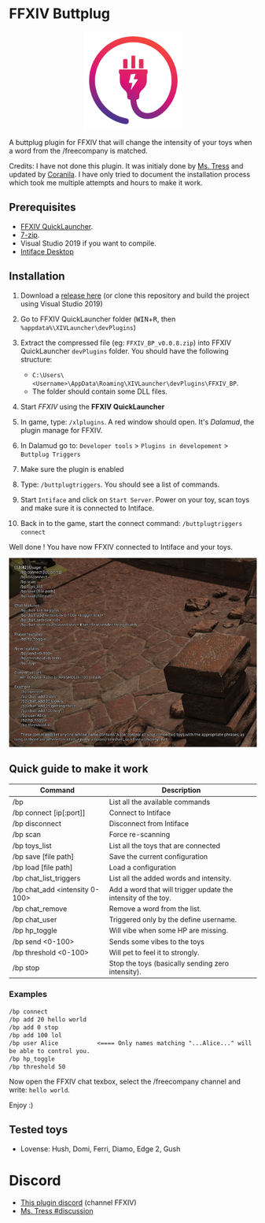 # FFXIV Buttplug

<p align="center">
  <img width="200" height="200" src="./Data/logo.png">
</p>

A buttplug plugin for FFXIV that will change the intensity of your toys when a word from the /freecompany is matched.

Credits: I have not done this plugin. It was initialy done by 
[Ms. Tress](https://discord.com/channels/793663567424520194/793663567865970701/793673706411917363) and updated by [Coranila](https://github.com/crnilaaaa/SamplePlugin).
I have only tried to document the installation process which took me multiple attempts and hours to make it work.

## Prerequisites
- [FFXIV QuickLauncher](https://github.com/goatcorp/FFXIVQuickLauncher).
- [7-zip](https://www.7-zip.org/).
- Visual Studio 2019 if you want to compile.
- [Intiface Desktop](https://intiface.com/desktop/)


## Installation

1. Download a [release here](https://github.com/kacie8989/FFXIV_BP/releases)
(or clone this repository and build the project using Visual Studio 2019)
2. Go to FFXIV QuickLauncher folder (<kbd>WIN</kbd>+<kbd>R</kbd>, then `%appdata%\XIVLauncher\devPlugins`)
3. Extract the compressed file (eg: `FFXIV_BP_v0.0.8.zip`) into FFXIV QuickLauncher `devPlugins` folder. You should have the following structure:

    - `C:\Users\<Username>\AppData\Roaming\XIVLauncher\devPlugins\FFXIV_BP`.
    - The folder should contain some DLL files.

4. Start *FFXIV* using the **FFXIV QuickLauncher**
5. In game, type: `/xlplugins`. A red window should open. It's *Dalamud*, the plugin manage for FFXIV.
6. In Dalamud go to: `Developer tools` > `Plugins in developement` > `Buttplug Triggers`
7. Make sure the plugin is enabled
8. Type: `/buttplugtriggers`. You should see a list of commands.
9. Start `Intiface` and click on `Start Server`. Power on your toy, scan toys and make sure it is connected to Intiface.
10. Back in to the game, start the connect command: `/buttplugtriggers connect`

Well done ! You have now FFXIV connected to Intiface and your toys. 

![ingame](./Docs/screenshot.png)

## Quick guide to make it work

| Command                | Description  |
|------------------------|--------------|
| /bp | List all the available commands |
| /bp connect [ip[:port]] | Connect to Intiface |
| /bp disconnect | Disconnect from Intiface |
| /bp scan | Force re-scanning |
| /bp toys_list | List all the toys that are connected |
| /bp save [file path] | Save the current configuration |
| /bp load [file path] | Load a configuration |
| /bp chat_list_triggers | List all the added words and intensity. |
| /bp chat_add <intensity 0-100> <The words to match> | Add a word that will trigger update the intensity of the toy. |
| /bp chat_remove <id> | Remove a word from the list. |
| /bp chat_user <username> | Triggered only by the define username. |
| /bp hp_toggle | Will vibe when some HP are missing. |
| /bp send <0-100> | Sends some vibes to the toys |
| /bp threshold <0-100> | Will pet to feel it to strongly. |
| /bp stop | Stop the toys (basically sending zero intensity). |

### Examples

```
/bp connect
/bp add 20 hello world
/bp add 0 stop
/bp add 100 lol
/bp user Alice           <==== Only names matching "...Alice..." will be able to control you. 
/bp hp_toggle
/bp threshold 50
```

Now open the FFXIV chat texbox, select the /freecompany channel and write: `hello world`.

Enjoy :)
                               
## Tested toys
                               
- Lovense: Hush, Domi, Ferri, Diamo, Edge 2, Gush


# Discord
- [This plugin discord](https://discord.gg/PHVXvkP2Y9) (channel FFXIV)
- [Ms. Tress #discussion](https://discord.gg/fx5pABsE)
